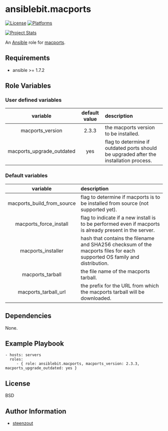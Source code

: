 # ansiblebit.macports

[![License](http://img.shields.io/badge/license-New%20BSD-blue.svg?style=flat)](https://raw.githubusercontent.com/ansiblebit/macports/master/LICENSE)
[![Platforms](http://img.shields.io/badge/platforms-macosx-lightgrey.svg?style=flat)](#)

[![Project Stats](https://www.openhub.net/p/ansiblebit-macports/widgets/project_thin_badge.gif)](https://www.openhub.net/p/ansiblebit-macports/)

An [Ansible](http://www.ansible.com) role for [macports](http://www.macports.org).

## Requirements

- ansible >= 1.7.2

## Role Variables

### User defined variables

| variable | default value | description |
|:--------:|:-------------:|:------------|
| macports_version | 2.3.3 | the macports version to be installed. |
| macports_upgrade_outdated | yes | flag to determine if outdated ports should be upgraded after the installation process. |


### Default variables

| variable | description |
|:--------:|:------------|
| macports_build_from_source | flag to determine if macports is to be installed from source (not supported yet). |
| macports_force_install | flag to indicate if a new install is to be performed even if macports is already present in the server. |
| macports_installer | hash that contains the filename and SHA256 checksum of the macports files for each supported OS family and distribution. |
| macports_tarball | the file name of the macports tarball. |
| macports_tarball_url | the prefix for the URL from which the macports tarball will be downloaded. |

## Dependencies

None.

## Example Playbook

    - hosts: servers
      roles:
         - { role: ansiblebit.macports, macports_version: 2.3.3, macports_upgrade_outdated: yes }

## License

BSD

## Author Information

- [steenzout](http://github.com/steenzout)
